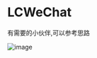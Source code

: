 # LCWeChat
有需要的小伙伴,可以参考思路

![image](https://github.com/icoderRo/LCWeChat/blob/master/Resource/temp.gif)
